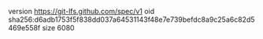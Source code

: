 version https://git-lfs.github.com/spec/v1
oid sha256:d6adb1753f5f838dd037a64531143f48e7e739befdc8a9c25a6c82d5469e558f
size 6080
